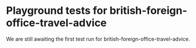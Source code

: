 # Playground tests for british-foreign-office-travel-advice
We are still awaiting the first test run for british-foreign-office-travel-advice.
